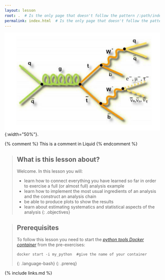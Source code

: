 ```yaml
---
layout: lesson
root: .  # Is the only page that doesn't follow the pattern /:path/index.html
permalink: index.html  # Is the only page that doesn't follow the pattern /:path/index.html
---
```


![](/assets/img/ttbar_diagram.png){:width="50%"}.

<!-- this is an html comment -->

{% comment %} This is a comment in Liquid {% endcomment %}

> ## What is this lesson about?
>
> Welcome. In this lesson you will:
> - learn how to connect everything you have learned so far in order to exercise a full (or almost full) analysis example
> - learn how to implement the most usual ingredients of an analysis and the construct an analysis chain
> - be able to produce plots to show the results
> - learn about estimating systematics and statistical aspects of the analysis
{: .objectives}

> ## Prerequisites
>
> To follow this lesson you need to start the [*python tools Docker container*](https://cms-opendata-workshop.github.io/workshop2022-lesson-docker/03-docker-for-cms-opendata/index.html#python-tools-container) from the pre-exercises:
>
> ~~~
> docker start -i my_python  #give the name of your container
> ~~~
> {: .language-bash}
{: .prereq}

{% include links.md %}
